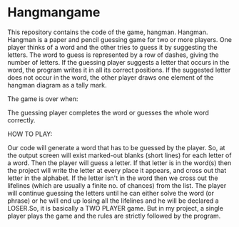 # Hangmangame
This repository contains the code of the game, hangman.
Hangman.
Hangman is a paper and pencil guessing game for two or more players. One player thinks of a word and the other tries to guess it by suggesting the letters.
The word to guess is represented by a row of dashes, giving the number of letters. If the guessing player suggests a letter that occurs in the word, 
the program writes it in all its correct positions. If the suggested letter does not occur in the word, the other player draws one element of the hangman
diagram as a tally mark. 

The game is over when:

The guessing player completes the word or guesses the whole word correctly.

HOW TO PLAY:

Our code will generate a word that has to be guessed by the player. So, at the output screen will exist marked-out blanks (short lines) for each letter of a word. 
Then the player will guess a letter. If that letter is in the word(s) then the project will write the letter at every place it appears, and 
cross out that letter in the alphabet. If the letter isn't in the word then we cross out the lifelines (which are usually a finite no. of chances) from the list. 
The player will continue guessing the letters until he can either solve the word (or phrase) or he will end up losing all the lifelines and he will
be declared a LOSER.So, it is basically a TWO PLAYER game. But in my project, a single player plays the game and the rules are strictly followed by the program.

